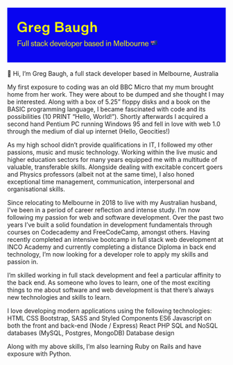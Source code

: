 ![](/GBaugh.jpg)

👋 Hi, I’m Greg Baugh, a full stack developer based in Melbourne, Australia

My first exposure to coding was an old BBC Micro that my mum brought home from her work. They were about to be dumped and she thought I may be interested. Along with a box of 5.25” floppy disks and a book on the BASIC programming language, I became fascinated with code and its possibilities (10 PRINT “Hello, World!”). Shortly afterwards I acquired a second hand Pentium PC running Windows 95 and fell in love with web 1.0 through the medium of dial up internet (Hello, Geocities!)

As my high school didn’t provide qualifications in IT, I followed my other passions, music and music technology. Working within the live music and higher education sectors for many years equipped me with a multitude of valuable, transferable skills. Alongside dealing with excitable concert goers and Physics professors (albeit not at the same time), I also honed exceptional time management, communication, interpersonal and organisational skills.

Since relocating to Melbourne in 2018 to live with my Australian husband, I’ve been in a period of career reflection and intense study. I’m now following my passion for web and software development. Over the past two years I’ve built a solid foundation in development fundamentals through courses on Codecademy and FreeCodeCamp, amongst others. Having recently completed an intensive bootcamp in full stack web development at INCO Academy and currently completing a distance Diploma in back end technology, I’m now looking for a developer role to apply my skills and passion in.

I’m skilled working in full stack development and feel a particular affinity to the back end. As someone who loves to learn, one of the most exciting things to me about software and web development is that there’s always new technologies and skills to learn.

I love developing modern applications using the following technologies:
HTML
CSS
Bootstrap, SASS and Styled Components
ES6 Javascript on both the front and back-end (Node / Express)
React
PHP
SQL and NoSQL databases (MySQL, Postgres, MongoDB)
Database design

Along with my above skills, I’m also learning Ruby on Rails and have exposure with Python.
